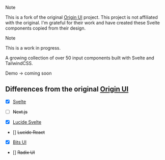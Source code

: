 > [!NOTE]  
> This is a fork of the original [Origin UI](https://originui.com/) project. This project is not affiliated with the original. I'm grateful for their work and have created these Svelte components copied from their design.

> [!NOTE]  
> This is a work in progress.

A growing collection of over 50 input components built with Svelte and TailwindCSS.

Demo → coming soon

## Differences from the original [Origin UI](https://originui.com/)

- [x] [Svelte](https://svelte.dev)
- [ ] ~~Next.js~~

- [x] [Lucide Svelte](https://lucide.dev/guide/packages/lucide-svelte)
- [] ~~Lucide React~~

- [x] [Bits UI](https://next.bits-ui.com/docs/introduction)
- [] ~~Radix UI~~
